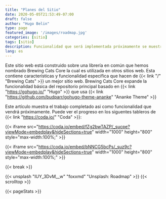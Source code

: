 ```yaml
---
title: "Planes del Sitio"
date: 2020-05-05T21:53:49-07:00
draft: false
author: "Hugo Belin"
type: page
featured_image: '/images/roadmap.jpg'
categories: [sitio]
tags: [sitio]
description: Funcionalidad que será implementada próximamente se muestra aquí
lang: es
---
```


Este sitio web está construido sobre una librería en común que hemos nombrado Brewing Cats Core la cual es utilizada en otros sitios web. Esta 
contiene características y funcionalidad específica que hacen de {{< link "/" "Brewing Cats" >}} un mejor sitio web. 
Brewing Cats Core expande la funcionalidad básica del repositorio principal basado en 
{{< link "https://gohugo.io/" "Hugo" >}} que usa {{< link "https://github.com/budparr/gohugo-theme-ananke" "Ananke Theme" >}}

Este artículo muestra el trabajo completado asi como funcionalidad que vendrá próximamente. Puede ver el progreso en los siguentes tableros de {{< link "https://coda.io/" "Coda" >}}:

{{< iframe src="https://coda.io/embed/fZg2bwTAZP/_sucpe?viewMode=embedplay&hideSections=true" width="1000" height="800" style="max-width:100%;" >}}

{{< iframe src="https://coda.io/embed/bNNCG5bcPs/_suz9c?viewMode=embedplay&hideSections=true" width="1000" height="800" style="max-width:100%;" >}}

{{< break >}}

{{< unsplash "IUY_3DvM__w" "foxxmd" "Unsplash: Roadmap" >}}
{{< scrolltop >}}

{{< pageStats >}}

